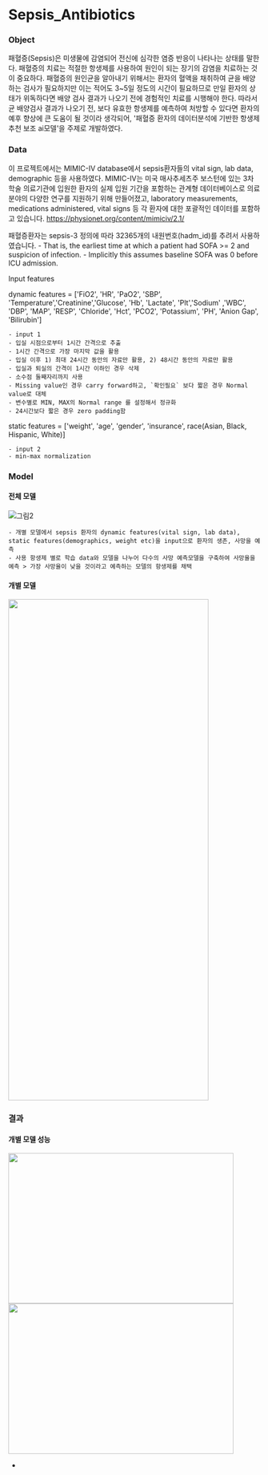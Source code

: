 # Sepsis_Antibiotics

### Object

패혈증(Sepsis)은 미생물에 감염되어 전신에 심각한 염증 반응이 나타나는 상태를 말한다.
패혈증의 치료는 적절한 항생제를 사용하여 원인이 되는 장기의 감염을 치료하는 것이 중요하다.
패혈증의 원인균을 알아내기 위해서는 환자의 혈액을 채취하여 균을 배양하는 검사가 필요하지만
이는 적어도 3~5일 정도의 시간이 필요하므로 만일 환자의 상태가 위독하다면 배양 검사 결과가 나오기 전에 경험적인 치료를 시행해야 한다.
따라서 균 배양검사 결과가 나오기 전, 보다 유효한 항생제를 예측하여 처방할 수 있다면 환자의 예후 향상에 큰 도움이 될 것이라 생각되어,
'패혈증 환자의 데이터분석에 기반한 항생제 추천 보조 ai모델'을 주제로 개발하였다.

### Data

이 프로젝트에서는 MIMIC-IV database에서 sepsis환자들의 vital sign, lab data, demographic 등을 사용하였다. 
MIMIC-IV는 미국 매사추세츠주 보스턴에 있는 3차 학술 의료기관에 입원한 환자의 실제 입원 기간을 포함하는 관계형 데이터베이스로
의료 분야의 다양한 연구를 지원하기 위해 만들어졌고, laboratory measurements, medications administered, vital signs 등 각 환자에 대한 포괄적인 데이터를 포함하고 있습니다.
https://physionet.org/content/mimiciv/2.1/

패혈증환자는 sepsis-3 정의에 따라 32365개의 내원번호(hadm_id)를 추려서 사용하였습니다.
    - That is, the earliest time at which a patient had SOFA >= 2 and suspicion of infection.
    - Implicitly this assumes baseline SOFA was 0 before ICU admission.

Input features

dynamic features = ['FiO2', 'HR', 'PaO2', 'SBP', 'Temperature','Creatinine','Glucose', 'Hb', 'Lactate', 'Plt','Sodium' ,'WBC', 'DBP', 'MAP', 'RESP', 'Chloride', 'Hct', 'PCO2', 'Potassium', 'PH', 'Anion Gap', 'Bilirubin']

    - input 1
    - 입실 시점으로부터 1시간 간격으로 추출
    - 1시간 간격으로 가장 마지막 값을 활용
    - 입실 이후 1) 최대 24시간 동안의 자료만 활용, 2) 48시간 동안의 자료만 활용
    - 입실과 퇴실의 간격이 1시간 이하인 경우 삭제
    - 소수점 둘째자리까지 사용
    - Missing value인 경우 carry forward하고, `확인필요` 보다 짧은 경우 Normal value로 대체
    - 변수별로 MIN, MAX의 Normal range 를 설정해서 정규화
    - 24시간보다 짧은 경우 zero padding함

static features = ['weight', 'age', 'gender', 'insurance', race(Asian, Black, Hispanic, White)]

    - input 2
    - min-max normalization

### Model

#### 전체 모델
![그림2](https://user-images.githubusercontent.com/96029849/204230104-bf1383b1-fd3e-47d9-b94a-bdf4ae8e1461.png)

    - 개별 모델에서 sepsis 환자의 dynamic features(vital sign, lab data), static features(demographics, weight etc)을 input으로 환자의 생존, 사망을 예측
    - 사용 항생제 별로 학습 data와 모델을 나누어 다수의 사망 예측모델을 구축하여 사망율을 예측 > 가장 사망율이 낮을 것이라고 예측하는 모델의 항생제를 채택 

#### 개별 모델
<img src="https://user-images.githubusercontent.com/96029849/204230316-2a35dd77-a1e3-427c-b503-e1540a005bbc.png" width="400" height="1000"/>

### 결과

#### 개별 모델 성능

<img src="https://user-images.githubusercontent.com/96029849/204468615-71d8c7b0-4e51-417a-9e51-00a946b0e1c0.png" width="450" height="300"/>
<img src="https://user-images.githubusercontent.com/96029849/204468800-8aa0170b-ebd6-4d55-9f4f-8a9cad899ef2.png" width="450" height="300"/>

- 



